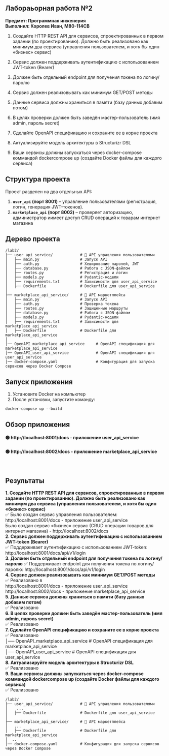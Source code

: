## Лабораьорная работа №2 
**Предмет: Программная инженерия** <br>
**Выполнил: Королев Иван, М80-114СВ**

1. Создайте HTTP REST API для сервисов, спроектированных в первом задании (по
проектированию). Должно быть реализовано как минимум два сервиса
(управления пользователем, и хотя бы один «бизнес» сервис)

2. Сервис должен поддерживать аутентификацию с использованием JWT-token
(Bearer)
3. Должен быть отдельный endpoint для получения токена по логину/паролю
4. Сервис должен реализовывать как минимум GET/POST методы
5. Данные сервиса должны храниться в памяти (базу данных добавим потом)
6. В целях проверки должен быть заведён мастер-пользователь (имя admin,
пароль secret)
7. Сделайте OpenAPI спецификацию и сохраните ее в корне проекта
8. Актуализируйте модель архитектуры в Structurizr DSL
9. Ваши сервисы должны запускаться через docker-compose коммандой dockercompose up (создайте Docker файлы для каждого сервиса)


## Структура проекта
Проект разделен на два отдельных API:
1. **`user_api` (порт 8001)** – управление пользователями (регистрация, логин, генерация JWT-токенов).
2. **`marketplace_api` (порт 8002)** – проверяет авторизацию, администратор иимеет доступ CRUD операций к товарам интернет магазина

## Дерево проекта
```
/lab2/
├── user_api_service/            # 📂 API управления пользователями
│   ├── main.py                  # Запуск API
│   ├── auth.py                  # Хеширование паролей, JWT
│   ├── database.py              # Работа с JSON-файлом
│   ├── routes.py                # Регистрация и логин
│   ├── models.py                # Pydantic-модели
│   ├── requirements.txt         # Зависимости для user_api_service
│   ├── Dockerfile               # Dockerfile для user_api_service
│
├── marketplace_api_service/     # 📂 API маркетплейса
│   ├── main.py                  # Запуск API
│   ├── auth.py                  # Проверка токена
│   ├── routes.py                # Защищенные маршруты
│   ├── database.py              # Работа с JSON-файлом
│   ├── models.py                # Pydantic-модели
│   ├── requirements.txt         # Зависимости для marketplace_api_service
│   ├── Dockerfile               # Dockerfile для marketplace_api_service
│
│── OpenAPI_marketplace_api_service     # OpenAPI спецификация для marketplace_api_service
│── OpenAPI_user_api_service            # OpenAPI спецификация для user_api_service
│── docker-compose.yaml                 # Конфигурация для запуска сервисов через Docker Compose
```

## Запуск приложения
1. Установите Docker на компьютер
2. После установки, запустите команду:
```
docker-compose up --build
```

##  Обзор приложения
#### 🟢 http://localhost:8001/docs - приложение user_api_service
#### 🟢 http://localhost:8002/docs - приложение marketplace_api_service
<br>

## Результаты

**1. Создайте HTTP REST API для сервисов, спроектированных в первом задании (по
проектированию). Должно быть реализовано как минимум два сервиса
(управления пользователем, и хотя бы один «бизнес» сервис)**
<br>
✅ Было создан сервис управления пользователем: http://localhost:8001/docs - приложение user_api_service <br>
Было создан сервис «бизнес» сервис (СRUD операции товаров для интернет магазина) - http://localhost:8002/docs 
<br>
**2. Сервис должен поддерживать аутентификацию с использованием JWT-token
(Bearer)**
<br>
✅ Поддерживает аутентификацию с использованием JWT-token: http://localhost:8001/docs/api/v1/login
<br>
**3. Должен быть отдельный endpoint для получения токена по логину/паролю**
✅ Поддерживает endpoint для получения токена по логину/паролю: http://localhost:8001/docs/api/v1/login
<br>
**4. Сервис должен реализовывать как минимум GET/POST методы**
<br>
✅ Реализовано в 
<br> 
http://localhost:8001/docs - приложение user_api_service
<br>
http://localhost:8002/docs - приложение marketplace_api_service
<br>
**5. Данные сервиса должны храниться в памяти (базу данных добавим потом)**
<br>
✅ Реализовано
<br>
**6. В целях проверки должен быть заведён мастер-пользователь (имя admin,
пароль secret)**
<br>
✅ Реализовано
<br>
**7. Сделайте OpenAPI спецификацию и сохраните ее в корне проекта**
<br>
✅ Реализовано <br>
│── OpenAPI_marketplace_api_service     # OpenAPI спецификация для marketplace_api_service<br>
│── OpenAPI_user_api_service            # OpenAPI спецификация для user_api_service
<br>
**8. Актуализируйте модель архитектуры в Structurizr DSL**
<br>
✅ Реализовано
<br>
**9. Ваши сервисы должны запускаться через docker-compose коммандой dockercompose up (создайте Docker файлы для каждого сервиса)**
<br>
✅ Реализовано
```
/lab2/
├── user_api_service/            # 📂 API управления пользователями
│    ...
│   ├── Dockerfile               # Dockerfile для user_api_service
│
├── marketplace_api_service/     # 📂 API маркетплейса
│   ...
│   ├── Dockerfile               # Dockerfile для marketplace_api_service
│  ..
│── docker-compose.yaml          # Конфигурация для запуска сервисов через Docker Compose
```